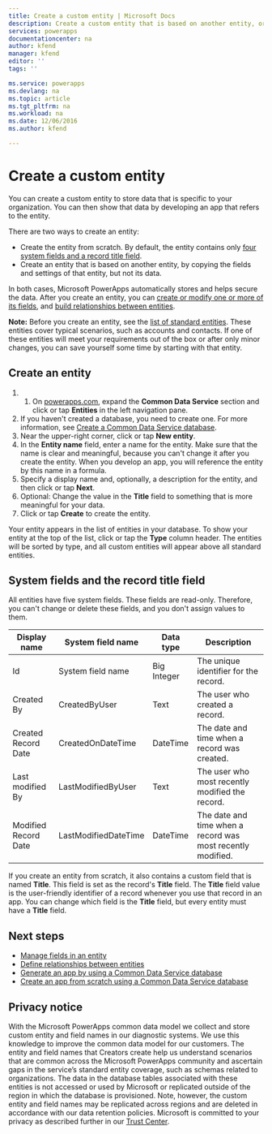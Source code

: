 ```yaml
---
title: Create a custom entity | Microsoft Docs
description: Create a custom entity that is based on another entity, or from scratch.
services: powerapps
documentationcenter: na
author: kfend
manager: kfend
editor: ''
tags: ''

ms.service: powerapps
ms.devlang: na
ms.topic: article
ms.tgt_pltfrm: na
ms.workload: na
ms.date: 12/06/2016
ms.author: kfend

---
```

# Create a custom entity
You can create a custom entity to store data that is specific to your organization. You can then show that data by developing an app that refers to the entity.

There are two ways to create an entity:

* Create the entity from scratch. By default, the entity contains only [four system fields and a record title field](data-platform-create-entity.md#system-fields-and-the-record-title-field).
* Create an entity that is based on another entity, by copying the fields and settings of that entity, but not its data.

In both cases, Microsoft PowerApps automatically stores and helps secure the data. After you create an entity, you can [create or modify one or more of its fields](data-platform-manage-fields.md), and [build relationships between entities](data-platform-entity-lookup.md).

**Note:** Before you create an entity, see the [list of standard entities](data-platform-intro.md#standard-entities). These entities cover typical scenarios, such as accounts and contacts. If one of these entities will meet your requirements out of the box or after only minor changes, you can save yourself some time by starting with that entity.

## Create an entity
1. 1. On [powerapps.com](https://web.powerapps.com), expand the **Common Data Service** section and click or tap **Entities** in the left navigation pane.
2. If you haven't created a database, you need to create one. For more information, see [Create a Common Data Service database](create-database.md).
3. Near the upper-right corner, click or tap **New entity**.
4. In the **Entity name** field, enter a name for the entity. Make sure that the name is clear and meaningful, because you can't change it after you create the entity. When you develop an app, you will reference the entity by this name in a formula.
5. Specify a display name and, optionally, a description for the entity, and then click or tap **Next**.
6. Optional: Change the value in the **Title** field to something that is more meaningful for your data.
7. Click or tap **Create** to create the entity.

Your entity appears in the list of entities in your database. To show your entity at the top of the list, click or tap the **Type** column header. The entities will be sorted by type, and all custom entities will appear above all standard entities.

## System fields and the record title field
All entities have five system fields. These fields are read-only. Therefore, you can't change or delete these fields, and you don't assign values to them.

| Display name | System field name | Data type | Description |
| --- | --- | --- | --- |
| Id |System field name |Big Integer |The unique identifier for the record. |
| Created By |CreatedByUser |Text |The user who created a record. |
| Created Record Date |CreatedOnDateTime |DateTime |The date and time when a record was created. |
| Last modified By |LastModifiedByUser |Text |The user who most recently modified the record. |
| Modified Record Date |LastModifiedDateTime |DateTime |The date and time when a record was most recently modified. |

If you create an entity from scratch, it also contains a custom field that is named **Title**. This field is set as the record's **Title** field. The **Title** field value is the user-friendly identifier of a record whenever you use that record in an app. You can change which field is the **Title** field, but every entity must have a **Title** field.

## Next steps
* [Manage fields in an entity](data-platform-manage-fields.md)
* [Define relationships between entities](data-platform-entity-lookup.md)
* [Generate an app by using a Common Data Service database](data-platform-create-app.md)
* [Create an app from scratch using a Common Data Service database](data-platform-create-app-scratch.md)

## Privacy notice
With the Microsoft PowerApps common data model we collect and store custom entity and field names in our diagnostic systems.  We use this knowledge to improve the common data model for our customers. The entity and field names that Creators create help us understand scenarios that are common across the Microsoft PowerApps community and ascertain gaps in the service’s standard entity coverage, such as schemas related to organizations. The data in the database tables associated with these entities is not accessed or used by Microsoft or replicated outside of the region in which the database is provisioned. Note, however, the custom entity and field names may be replicated across regions and are deleted in accordance with our data retention policies. Microsoft is committed to your privacy as described further in our [Trust Center](https://www.microsoft.com/trustcenter/Privacy/default.aspx).

